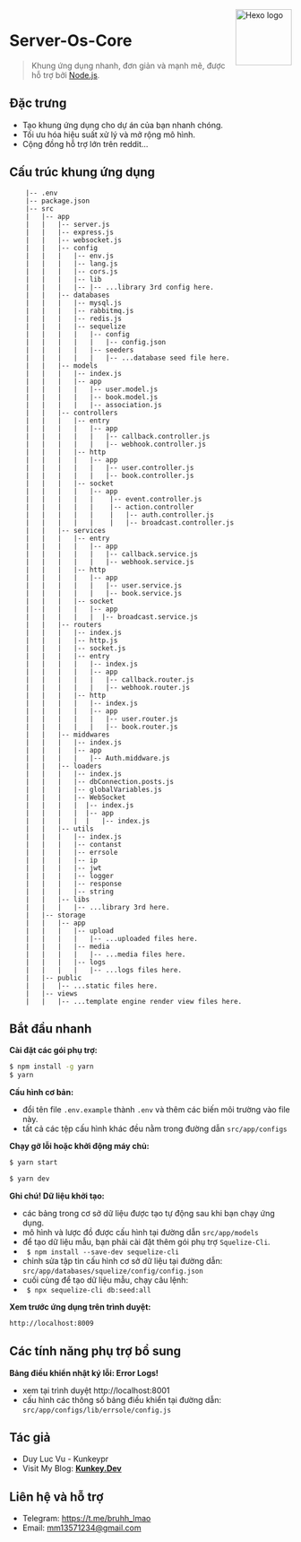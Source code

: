 <img src="https://i.pinimg.com/originals/99/49/77/994977c48fde58ac674a2d05ba5a5efb.png" alt="Hexo logo" width="100" height="100" align="right" />

# Server-Os-Core

> Khung ứng dụng nhanh, đơn giản và mạnh mẽ, được hỗ trợ bởi [Node.js](https://nodejs.org).


## Đặc trưng

- Tạo khung ứng dụng cho dự án của bạn nhanh chóng.
- Tối ưu hóa hiệu suất xử lý và mở rộng mô hình.
- Cộng đồng hỗ trợ lớn trên reddit...

## Cấu trúc khung ứng dụng

```
    |-- .env
    |-- package.json
    |-- src
    |   |-- app
    |   |   |-- server.js
    |   |   |-- express.js
    |   |   |-- websocket.js
    |   |   |-- config
    |   |   |   |-- env.js
    |   |   |   |-- lang.js
    |   |   |   |-- cors.js
    |   |   |   |-- lib
    |   |   |   |-- |-- ...library 3rd config here.
    |   |   |-- databases
    |   |   |   |-- mysql.js
    |   |   |   |-- rabbitmq.js
    |   |   |   |-- redis.js
    |   |   |   |-- sequelize
    |   |   |   |   |-- config
    |   |   |   |   |   |-- config.json
    |   |   |   |   |-- seeders
    |   |   |   |   |   |-- ...database seed file here.
    |   |   |-- models
    |   |   |   |-- index.js
    |   |   |   |-- app
    |   |   |   |   |-- user.model.js
    |   |   |   |   |-- book.model.js
    |   |   |   |   |-- association.js
    |   |   |-- controllers
    |   |   |   |-- entry
    |   |   |   |   |-- app
    |   |   |   |   |   |-- callback.controller.js
    |   |   |   |   |   |-- webhook.controller.js
    |   |   |   |-- http
    |   |   |   |   |-- app
    |   |   |   |   |   |-- user.controller.js
    |   |   |   |   |   |-- book.controller.js
    |   |   |   |-- socket
    |   |   |   |   |-- app
    |   |   |   |   |    |-- event.controller.js
    |   |   |   |   |    |-- action.controller
    |   |   |   |   |    |   |-- auth.controller.js
    |   |   |   |   |    |   |-- broadcast.controller.js
    |   |   |-- services
    |   |   |   |-- entry
    |   |   |   |   |-- app
    |   |   |   |   |   |-- callback.service.js
    |   |   |   |   |   |-- webhook.service.js
    |   |   |   |-- http
    |   |   |   |   |-- app
    |   |   |   |   |   |-- user.service.js
    |   |   |   |   |   |-- book.service.js
    |   |   |   |-- socket
    |   |   |   |   |-- app
    |   |   |   |   |  |-- broadcast.service.js
    |   |   |-- routers
    |   |   |   |-- index.js
    |   |   |   |-- http.js
    |   |   |   |-- socket.js
    |   |   |   |-- entry
    |   |   |   |   |-- index.js
    |   |   |   |   |-- app
    |   |   |   |   |   |-- callback.router.js
    |   |   |   |   |   |-- webhook.router.js
    |   |   |   |-- http
    |   |   |   |   |-- index.js
    |   |   |   |   |-- app
    |   |   |   |   |   |-- user.router.js
    |   |   |   |   |   |-- book.router.js
    |   |   |-- middwares
    |   |   |   |-- index.js
    |   |   |   |-- app
    |   |   |   |   |-- Auth.middware.js
    |   |   |-- loaders
    |   |   |   |-- index.js
    |   |   |   |-- dbConnection.posts.js
    |   |   |   |-- globalVariables.js
    |   |   |   |-- WebSocket
    |   |   |   |  |-- index.js
    |   |   |   |  |-- app
    |   |   |   |  |   |-- index.js
    |   |   |-- utils
    |   |   |   |-- index.js
    |   |   |   |-- contanst
    |   |   |   |-- errsole
    |   |   |   |-- ip
    |   |   |   |-- jwt
    |   |   |   |-- logger
    |   |   |   |-- response
    |   |   |   |-- string
    |   |   |-- libs
    |   |   |   |-- ...library 3rd here.
    |   |-- storage
    |   |   |-- app
    |   |   |   |-- upload
    |   |   |   |   |-- ...uploaded files here.
    |   |   |   |-- media
    |   |   |   |   |-- ...media files here.
    |   |   |   |-- logs
    |   |   |   |   |-- ...logs files here.
    |   |-- public
    |   |   |-- ...static files here.
    |   |-- views
    |   |   |-- ...template engine render view files here.
```

## Bắt đầu nhanh

**Cài đặt các gói phụ trợ:**

``` bash
$ npm install -g yarn
$ yarn
```

**Cấu hình cơ bản:**
- đổi tên file ```.env.example``` thành ```.env``` và thêm các biến môi trường vào file này.
- tất cả các tệp cấu hình khác đều nằm trong đường dẫn ```src/app/configs```

**Chạy gỡ lỗi hoặc khởi động máy chủ:**
``` bash
$ yarn start
```
``` bash
$ yarn dev
```

**Ghi chú! Dữ liệu khởi tạo:**

- các bảng trong cơ sở dữ liệu được tạo tự động sau khi bạn chạy ứng dụng.
- mô hình và lược đồ được cấu hình tại đường dẫn ```src/app/models```
- để tạo dữ liệu mẫu, bạn phải cài đặt thêm gói phụ trợ ```Squelize-Cli```. 
- ``` $ npm install --save-dev sequelize-cli```
- chỉnh sửa tập tin cấu hình cơ sở dữ liệu tại đường dẫn:
```src/app/databases/squelize/config/config.json```
- cuối cùng để tạo dữ liệu mẫu, chạy câu lệnh:
- ``` $ npx sequelize-cli db:seed:all```

**Xem trước ứng dụng trên trình duyệt:**
``` bash
http://localhost:8009
```

## Các tính năng phụ trợ bổ sung
**Bảng điều khiển nhật ký lỗi: Error Logs!** 
- xem tại trình duyệt http://localhost:8001
- cấu hình các thông số bảng điều khiển tại đường dẫn: ```src/app/configs/lib/errsole/config.js```

## Tác giả
- Duy Luc Vu - Kunkeypr
- Visit My Blog: **[Kunkey.Dev](https://kunkey.dev)**
## Liên hệ và hỗ trợ
- Telegram: https://t.me/bruhh_lmao
- Email: mm13571234@gmail.com